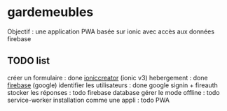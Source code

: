 # gardemeubles
Objectif : une application PWA basée sur ionic avec accès aux données firebase

## TODO list
créer un formulaire : done          [ioniccreator](https://creator.ionic.ioapp/) (ionic v3)
hebergement : done                  [firebase](https://console.firebase.google.com/) (google)
identifier les utilisateurs : done  google signin + fireauth
stocker les réponses : todo         firebase database
gérer le mode offline : todo        service-worker
installation comme une appli : todo PWA
